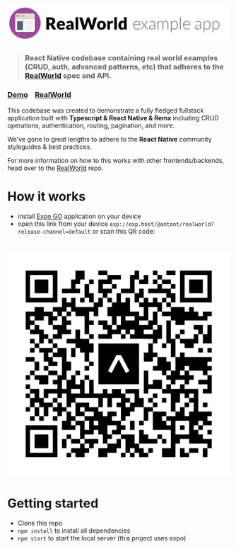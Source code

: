 # ![RealWorld Example App](logo.png)

> ### React Native codebase containing real world examples (CRUD, auth, advanced patterns, etc) that adheres to the [RealWorld](https://github.com/gothinkster/realworld) spec and API.


### [Demo](https://demo.realworld.io/)&nbsp;&nbsp;&nbsp;&nbsp;[RealWorld](https://github.com/gothinkster/realworld)


This codebase was created to demonstrate a fully fledged fullstack application built with **Typescript & React Native & Remx** including CRUD operations, authentication, routing, pagination, and more.

We've gone to great lengths to adhere to the **React Native** community styleguides & best practices.

For more information on how to this works with other frontends/backends, head over to the [RealWorld](https://github.com/gothinkster/realworld) repo.


# How it works

 - install [Expo GO](https://expo.dev/client) application on your device
 - open this link from your device `exp://exp.host/@antont/realworld?release-channel=default` or scan this QR code:
 # ![React Native Example App](./assets/antont-expo-go.svg)

# Getting started

 - Clone this repo
 - `npm install` to install all dependencies
 - `npm start` to start the local server (this project uses expo)
